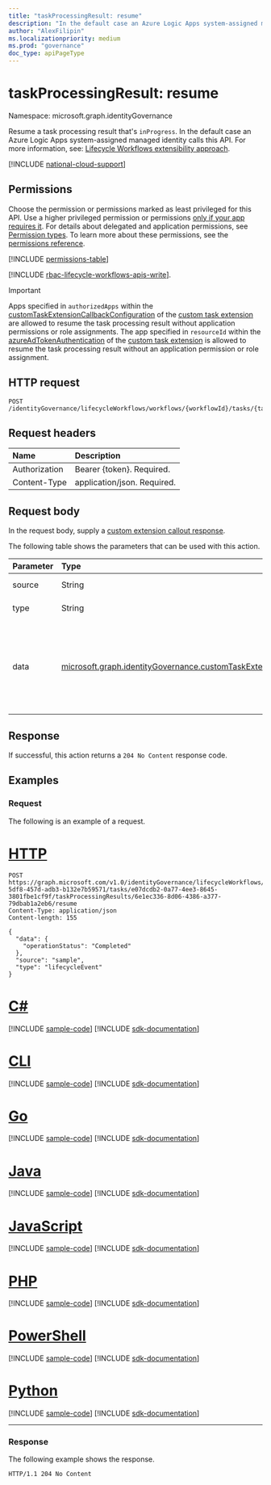 ```yaml
---
title: "taskProcessingResult: resume"
description: "In the default case an Azure Logic Apps system-assigned managed identity calls this API to resume the task processing result that's in progress."
author: "AlexFilipin"
ms.localizationpriority: medium
ms.prod: "governance"
doc_type: apiPageType
---
```


# taskProcessingResult: resume

Namespace: microsoft.graph.identityGovernance

Resume a task processing result that's `inProgress`. In the default case an Azure Logic Apps system-assigned managed identity calls this API. For more information, see: [Lifecycle Workflows extensibility approach](/azure/active-directory/governance/lifecycle-workflow-extensibility).

[!INCLUDE [national-cloud-support](../../includes/global-only.md)]

## Permissions

Choose the permission or permissions marked as least privileged for this API. Use a higher privileged permission or permissions [only if your app requires it](/graph/permissions-overview#best-practices-for-using-microsoft-graph-permissions). For details about delegated and application permissions, see [Permission types](/graph/permissions-overview#permission-types). To learn more about these permissions, see the [permissions reference](/graph/permissions-reference).

<!-- { "blockType": "permissions", "name": "identitygovernance_taskprocessingresult_resume" } -->
[!INCLUDE [permissions-table](../includes/permissions/identitygovernance-taskprocessingresult-resume-permissions.md)]

[!INCLUDE [rbac-lifecycle-workflows-apis-write](../includes/rbac-for-apis/rbac-lifecycle-workflows-apis-write.md)].

> [!IMPORTANT]
> Apps specified in `authorizedApps` within the [customTaskExtensionCallbackConfiguration](../resources/identitygovernance-customtaskextensioncallbackconfiguration.md) of the [custom task extension](../resources/identitygovernance-customtaskextension.md) are allowed to resume the task processing result without application permissions or role assignments.
> The app specified in `resourceId` within the [azureAdTokenAuthentication](../resources/identitygovernance-customtaskextensioncallbackconfiguration.md) of the [custom task extension](../resources/identitygovernance-customtaskextension.md) is allowed to resume the task processing result without an application permission or role assignment.

## HTTP request

<!-- {
  "blockType": "ignored"
}
-->
``` http
POST /identityGovernance/lifecycleWorkflows/workflows/{workflowId}/tasks/{taskId}/taskProcessingResults/{taskProcessingResultsId}/resume
```

## Request headers

|Name|Description|
|:---|:---|
|Authorization|Bearer {token}. Required.|
|Content-Type|application/json. Required.|

## Request body

In the request body, supply a [custom extension callout response](../resources/customextensioncalloutresponse.md).

The following table shows the parameters that can be used with this action.

|Parameter|Type|Description|
|:---|:---|:---|
|source|String|The source of the `taskProcessingResult`.|
|type|String|The type of the `taskProcessingResult`.|
|data|[microsoft.graph.identityGovernance.customTaskExtensionCallbackData](../resources/identitygovernance-customtaskextensioncallbackdata.md)|The customtaskextensionCallbackData of the taskProcessingResult. The logic app returns an operation status of whether or not it successfully ran. The taskprocessingresult resumes based on how the task was designed in the workflow.  |

## Response

If successful, this action returns a `204 No Content` response code.

## Examples

### Request

The following is an example of a request.

# [HTTP](#tab/http)
<!-- {
  "blockType": "request",
  "name": "lifecycleworkflows_taskprocessingresultthis.resume"
}
-->
``` http
POST https://graph.microsoft.com/v1.0/identityGovernance/lifecycleWorkflows/workflows/4f36da05-5df8-457d-adb3-b132e7b59571/tasks/e07dcdb2-0a77-4ee3-8645-3801fbe1cf9f/taskProcessingResults/6e1ec336-8d06-4386-a377-79dbab1a2eb6/resume
Content-Type: application/json
Content-length: 155

{
  "data": {
    "operationStatus": "Completed"
  },
  "source": "sample",
  "type": "lifecycleEvent"
}
```

# [C#](#tab/csharp)
[!INCLUDE [sample-code](../includes/snippets/csharp/lifecycleworkflows-taskprocessingresultthisresume-csharp-snippets.md)]
[!INCLUDE [sdk-documentation](../includes/snippets/snippets-sdk-documentation-link.md)]

# [CLI](#tab/cli)
[!INCLUDE [sample-code](../includes/snippets/cli/lifecycleworkflows-taskprocessingresultthisresume-cli-snippets.md)]
[!INCLUDE [sdk-documentation](../includes/snippets/snippets-sdk-documentation-link.md)]

# [Go](#tab/go)
[!INCLUDE [sample-code](../includes/snippets/go/lifecycleworkflows-taskprocessingresultthisresume-go-snippets.md)]
[!INCLUDE [sdk-documentation](../includes/snippets/snippets-sdk-documentation-link.md)]

# [Java](#tab/java)
[!INCLUDE [sample-code](../includes/snippets/java/lifecycleworkflows-taskprocessingresultthisresume-java-snippets.md)]
[!INCLUDE [sdk-documentation](../includes/snippets/snippets-sdk-documentation-link.md)]

# [JavaScript](#tab/javascript)
[!INCLUDE [sample-code](../includes/snippets/javascript/lifecycleworkflows-taskprocessingresultthisresume-javascript-snippets.md)]
[!INCLUDE [sdk-documentation](../includes/snippets/snippets-sdk-documentation-link.md)]

# [PHP](#tab/php)
[!INCLUDE [sample-code](../includes/snippets/php/lifecycleworkflows-taskprocessingresultthisresume-php-snippets.md)]
[!INCLUDE [sdk-documentation](../includes/snippets/snippets-sdk-documentation-link.md)]

# [PowerShell](#tab/powershell)
[!INCLUDE [sample-code](../includes/snippets/powershell/lifecycleworkflows-taskprocessingresultthisresume-powershell-snippets.md)]
[!INCLUDE [sdk-documentation](../includes/snippets/snippets-sdk-documentation-link.md)]

# [Python](#tab/python)
[!INCLUDE [sample-code](../includes/snippets/python/lifecycleworkflows-taskprocessingresultthisresume-python-snippets.md)]
[!INCLUDE [sdk-documentation](../includes/snippets/snippets-sdk-documentation-link.md)]

---

### Response

The following example shows the response.
<!-- {
  "blockType": "response",
  "truncated": true
}
-->
``` http
HTTP/1.1 204 No Content
```
